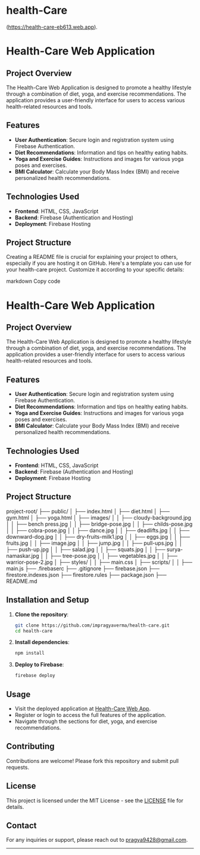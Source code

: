 ﻿# health-Care
 (https://health-care-eb613.web.app).
 # Health-Care Web Application

## Project Overview
The Health-Care Web Application is designed to promote a healthy lifestyle through a combination of diet, yoga, and exercise recommendations. The application provides a user-friendly interface for users to access various health-related resources and tools.

## Features
- **User Authentication**: Secure login and registration system using Firebase Authentication.
- **Diet Recommendations**: Information and tips on healthy eating habits.
- **Yoga and Exercise Guides**: Instructions and images for various yoga poses and exercises.
- **BMI Calculator**: Calculate your Body Mass Index (BMI) and receive personalized health recommendations.

## Technologies Used
- **Frontend**: HTML, CSS, JavaScript
- **Backend**: Firebase (Authentication and Hosting)
- **Deployment**: Firebase Hosting

## Project Structure



Creating a README file is crucial for explaining your project to others, especially if you are hosting it on GitHub. Here's a template you can use for your health-care project. Customize it according to your specific details:

markdown
Copy code
# Health-Care Web Application

## Project Overview
The Health-Care Web Application is designed to promote a healthy lifestyle through a combination of diet, yoga, and exercise recommendations. The application provides a user-friendly interface for users to access various health-related resources and tools.

## Features
- **User Authentication**: Secure login and registration system using Firebase Authentication.
- **Diet Recommendations**: Information and tips on healthy eating habits.
- **Yoga and Exercise Guides**: Instructions and images for various yoga poses and exercises.
- **BMI Calculator**: Calculate your Body Mass Index (BMI) and receive personalized health recommendations.

## Technologies Used
- **Frontend**: HTML, CSS, JavaScript
- **Backend**: Firebase (Authentication and Hosting)
- **Deployment**: Firebase Hosting

## Project Structure
project-root/
├── public/
│ ├── index.html
│ ├── diet.html
│ ├── gym.html
│ ├── yoga.html
│ ├── images/
│ │ ├── cloudy-background.jpg
│ │ ├── bench press.jpg
│ │ ├── bridge-pose.jpg
│ │ ├── childs-pose.jpg
│ │ ├── cobra-pose.jpg
│ │ ├── dance.jpg
│ │ ├── deadlifts.jpg
│ │ ├── downward-dog.jpg
│ │ ├── dry-fruits-milk1.jpg
│ │ ├── eggs.jpg
│ │ ├── fruits.jpg
│ │ ├── image.jpg
│ │ ├── jump.jpg
│ │ ├── pull-ups.jpg
│ │ ├── push-up.jpg
│ │ ├── salad.jpg
│ │ ├── squats.jpg
│ │ ├── surya-namaskar.jpg
│ │ ├── tree-pose.jpg
│ │ ├── vegetables.jpg
│ │ ├── warrior-pose-2.jpg
│ ├── styles/
│ │ ├── main.css
│ ├── scripts/
│ │ ├── main.js
├── .firebaserc
├── .gitignore
├── firebase.json
├── firestore.indexes.json
├── firestore.rules
├── package.json
├── README.md




## Installation and Setup
1. **Clone the repository**:
    ```sh
    git clone https://github.com/impragyaverma/health-care.git
    cd health-care
    ```

2. **Install dependencies**:
    ```sh
    npm install
    ```

3. **Deploy to Firebase**:
    ```sh
    firebase deploy
    ```

## Usage
- Visit the deployed application at [Health-Care Web App](https://health-care-eb613.web.app).
- Register or login to access the full features of the application.
- Navigate through the sections for diet, yoga, and exercise recommendations.

## Contributing
Contributions are welcome! Please fork this repository and submit pull requests.

## License
This project is licensed under the MIT License - see the [LICENSE](LICENSE) file for details.

## Contact
For any inquiries or support, please reach out to [pragya9428@gmail.com](mailto:pragya9428@gmail.com).

---


